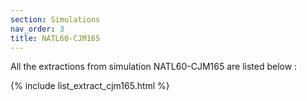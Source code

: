 ```yaml
---
section: Simulations
nav_order: 3
title: NATL60-CJM165
---
```


All the extractions from simulation NATL60-CJM165 are listed below :

{% include list_extract_cjm165.html %}
